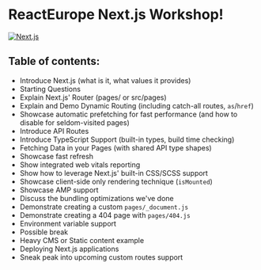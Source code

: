 # ReactEurope Next.js Workshop!

[![Next.js](https://assets.zeit.co/image/upload/v1538361091/repositories/next-js/next-js.png)](https://nextjs.org)

## Table of contents:

- Introduce Next.js (what is it, what values it provides)
- Starting Questions
- Explain Next.js' Router (pages/ or src/pages)
- Explain and Demo Dynamic Routing (including catch-all routes, `as`/`href`)
- Showcase automatic prefetching for fast performance (and how to disable for seldom-visited pages)
- Introduce API Routes
- Introduce TypeScript Support (built-in types, build time checking)
- Fetching Data in your Pages (with shared API type shapes)
- Showcase fast refresh
- Show integrated web vitals reporting
- Show how to leverage Next.js' built-in CSS/SCSS support
- Showcase client-side only rendering technique (`isMounted`)
- Showcase AMP support
- Discuss the bundling optimizations we've done
- Demonstrate creating a custom `pages/_document.js`
- Demonstrate creating a 404 page with `pages/404.js`
- Environment variable support
- Possible break
- Heavy CMS or Static content example
- Deploying Next.js applications
- Sneak peak into upcoming custom routes support
